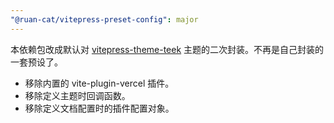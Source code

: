```yaml
---
"@ruan-cat/vitepress-preset-config": major
---
```


本依赖包改成默认对 [vitepress-theme-teek](https://github.com/Kele-Bingtang/vitepress-theme-teek) 主题的二次封装。不再是自己封装的一套预设了。

- 移除内置的 vite-plugin-vercel 插件。
- 移除定义主题时回调函数。
- 移除定义文档配置时的插件配置对象。
